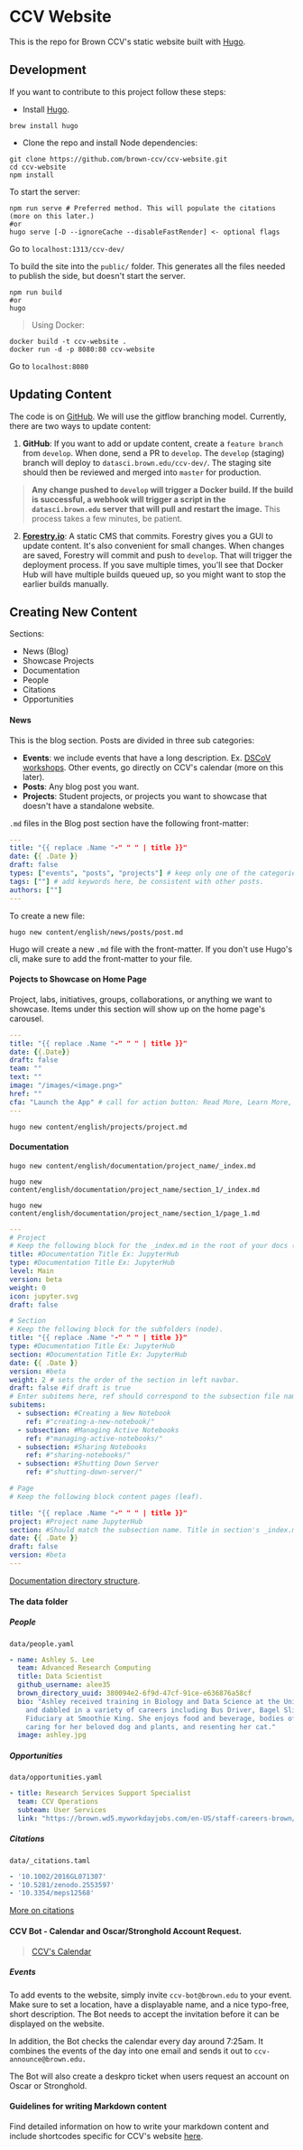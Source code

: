 # CCV Website
This is the repo for Brown CCV's static website built with [Hugo](https://www.gohugo.io).

## Development
If you want to contribute to this project follow these steps:
- Install [Hugo](https://www.gohugo.io).
```shell
brew install hugo
```
- Clone the repo and install Node dependencies:
```shell
git clone https://github.com/brown-ccv/ccv-website.git
cd ccv-website
npm install
```

To start the server:
```shell
npm run serve # Preferred method. This will populate the citations (more on this later.)
#or
hugo serve [-D --ignoreCache --disableFastRender] <- optional flags
```
Go to `localhost:1313/ccv-dev/`

To build the site into the `public/` folder. This generates all the files needed to publish the side, but doesn't start the server.
```shell
npm run build
#or
hugo
```
> Using Docker:  
```shell
docker build -t ccv-website .
docker run -d -p 8080:80 ccv-website
```
Go to `localhost:8080`

## Updating Content

The code is on [GitHub](https://github.com/brown-ccv/ccv-website). We will use the gitflow branching model. Currently, there are two ways to update content:

1. **GitHub**: If you want to add or update content, create a `feature branch` from `develop`. When done, send a PR to `develop`. The `develop` (staging) branch will deploy to `datasci.brown.edu/ccv-dev/`. The staging site should then be reviewed and merged into `master` for production.  
> **Any change pushed to `develop` will trigger a Docker build. If the build is successful, a webhook will trigger a script in the `datasci.brown.edu` server that will pull and restart the image.** This process takes a few minutes, be patient.

2. [**Forestry.io**](https://app.forestry.io/sites/gm-j7ebsou8h0q/#/): A static CMS that commits. Forestry gives you a GUI to update content. It's also convenient for small changes. When changes are saved, Forestry will commit and push to `develop`. That will trigger the deployment process. If you save multiple times, you'll see that Docker Hub will have multiple builds queued up, so you might want to stop the earlier builds manually.

## Creating New Content

Sections:
- News (Blog)
- Showcase Projects
- Documentation
- People
- Citations
- Opportunities

#### News
This is the blog section. Posts are divided in three sub categories:
- **Events**: we include events that have a long description. Ex. [DSCoV workshops](https://datasci.brown.edu/ccv-dev/2019/01/data-science-computing-and-visualization-workshops/). Other events, go directly on CCV's calendar (more on this later).
- **Posts**: Any blog post you want.
- **Projects**: Student projects, or projects you want to showcase that doesn't have a standalone website.

`.md` files in the Blog post section have the following front-matter:

```yaml
---
title: "{{ replace .Name "-" " " | title }}"
date: {{ .Date }}
draft: false
types: ["events", "posts", "projects"] # keep only one of the categories
tags: [""] # add keywords here, be consistent with other posts.
authors: [""]
---
```

To create a new file:
```shell
hugo new content/english/news/posts/post.md
```
Hugo will create a new `.md` file with the front-matter. If you don't use Hugo's cli, make sure to add the front-matter to your file.

#### Pojects to Showcase on Home Page
Project, labs, initiatives, groups, collaborations, or anything we want to showcase. Items under this section will show up on the home page's carousel.

```yaml
---
title: "{{ replace .Name "-" " " | title }}"
date: {{.Date}}
draft: false
team: ""
text: ""
image: "/images/<image.png>"
href: ""
cfa: "Launch the App" # call for action button: Read More, Learn More, Launch the App, More on Github...
---
```

```shell
hugo new content/english/projects/project.md
```

#### Documentation

```shell
hugo new content/english/documentation/project_name/_index.md

hugo new content/english/documentation/project_name/section_1/_index.md

hugo new content/english/documentation/project_name/section_1/page_1.md
```

```yaml
---
# Project
# Keep the following block for the _index.md in the root of your docs (node). Replace the comments.
title: #Documentation Title Ex: JupyterHub
type: #Documentation Title Ex: JupyterHub
level: Main
version: beta
weight: 0
icon: jupyter.svg
draft: false

# Section
# Keep the following block for the subfolders (node).
title: "{{ replace .Name "-" " " | title }}"
type: #Documentation Title Ex: JupyterHub
section: #Documentation Title Ex: JupyterHub
date: {{ .Date }}
version: #beta
weight: 2 # sets the order of the section in left navbar.
draft: false #if draft is true
# Enter subitems here, ref should correspond to the subsection file name.
subitems:
  - subsection: #Creating a New Notebook
    ref: #"creating-a-new-notebook/"
  - subsection: #Managing Active Notebooks
    ref: #"managing-active-notebooks/"
  - subsection: #Sharing Notebooks
    ref: #"sharing-notebooks/"
  - subsection: #Shutting Down Server
    ref: #"shutting-down-server/"

# Page
# Keep the following block content pages (leaf).

title: "{{ replace .Name "-" " " | title }}"
project: #Project name JupyterHub
section: #Should match the subsection name. Title in section's _index.md.
date: {{ .Date }}
draft: false
version: #beta
---
```

[Documentation directory structure](https://datasci.brown.edu/ccv-dev/2019/02/how-to-write-docs-and-posts-for-the-ccv-website/#the-documentation-section).

#### The data folder
##### People
`data/people.yaml`

```yaml
- name: Ashley S. Lee
  team: Advanced Research Computing
  title: Data Scientist
  github_username: alee35
  brown_directory_uuid: 380094e2-6f9d-47cf-91ce-e636876a58cf
  bio: "Ashley received training in Biology and Data Science at the University of Virginia
    and dabbled in a variety of careers including Bus Driver, Bagel Slinger, and Chief
    Fiduciary at Smoothie King. She enjoys food and beverage, bodies of water, jokes,
    caring for her beloved dog and plants, and resenting her cat."
  image: ashley.jpg
```

##### Opportunities
`data/opportunities.yaml`  

```yaml
- title: Research Services Support Specialist
  team: CCV Operations
  subteam: User Services
  link: "https://brown.wd5.myworkdayjobs.com/en-US/staff-careers-brown/job/180-George-Street/Research-Services-Support-Specialist_REQ151702"
```

##### Citations
`data/_citations.taml`

```yaml
- '10.1002/2016GL071307'
- '10.5281/zenodo.2553597'
- '10.3354/meps12568'
```
[More on citations](https://datasci.brown.edu/ccv-dev/2019/02/how-to-write-docs-and-posts-for-the-ccv-website/#citations)


#### CCV Bot - Calendar and Oscar/Stronghold Account Request.  

> [CCV's Calendar](https://calendar.google.com/calendar/b/2?cid=Y2N2LWJvdEBicm93bi5lZHU)

##### Events
To add events to the website, simply invite `ccv-bot@brown.edu` to your event. Make sure to set a location, have a displayable name, and a nice typo-free, short description. The Bot needs to accept the invitation before it can be displayed on the website.

In addition, the Bot checks the calendar every day around 7:25am. It combines the events of the day into one email and sends it out to `ccv-announce@brown.edu.`

The Bot will also create a deskpro ticket when users request an account on Oscar or Stronghold.

#### Guidelines for writing Markdown content
Find detailed information on how to write your markdown content and include shortcodes specific for CCV's website [here](https://datasci.brown.edu/ccv-dev/2019/02/how-to-write-docs-and-posts-for-the-ccv-website/).
